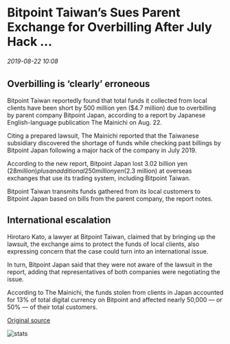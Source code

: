 # Bitpoint Taiwan’s Sues Parent Exchange for Overbilling After July Hack ...

###### 2019-08-22 10:08

## Overbilling is ‘clearly’ erroneous

Bitpoint Taiwan reportedly found that total funds it collected from local clients have been short by 500 million yen ($4.7 million) due to overbilling by parent company Bitpoint Japan, according to a report by Japanese English-language publication The Mainichi on Aug. 22.

Citing a prepared lawsuit, The Mainichi reported that the Taiwanese subsidiary discovered the shortage of funds while checking past billings by Bitpoint Japan following a major hack of the company in July 2019.

According to the new report, Bitpoint Japan lost 3.02 billion yen ($28 million) plus an additional 250 million yen ($2.3 million) at overseas exchanges that use its trading system, including Bitpoint Taiwan.

Bitpoint Taiwan transmits funds gathered from its local customers to Bitpoint Japan based on bills from the parent company, the report notes.

## International escalation

Hirotaro Kato, a lawyer at Bitpoint Taiwan, claimed that by bringing up the lawsuit, the exchange aims to protect the funds of local clients, also expressing concern that the case could turn into an international issue.

In turn, Bitpoint Japan said that they were not aware of the lawsuit in the report, adding that representatives of both companies were negotiating the issue.

According to The Mainichi, the funds stolen from clients in Japan accounted for 13% of total digital currency on Bitpoint and affected nearly 50,000 — or 50% — of their total customers.

[Original source](https://cointelegraph.com/news/bitpoint-taiwans-sues-parent-exchange-for-overbilling-after-july-hack)

![stats](https://c.statcounter.com/11760860/0/a89fa40b/1/ "stats")